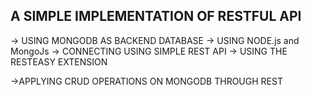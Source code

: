 A SIMPLE IMPLEMENTATION OF RESTFUL API 
---------------------------------------
-> USING MONGODB AS BACKEND DATABASE
-> USING NODE.js and MongoJs
-> CONNECTING USING SIMPLE REST API 
-> USING THE RESTEASY EXTENSION


->APPLYING CRUD OPERATIONS ON MONGODB THROUGH REST
